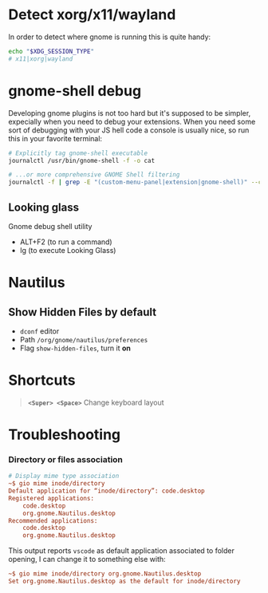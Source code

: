 # Detect xorg/x11/wayland
In order to detect where gnome is running this is quite handy:
```sh
echo "$XDG_SESSION_TYPE"
# x11|xorg|wayland
```


# gnome-shell debug
Developing gnome plugins is not too hard but it's supposed to be simpler, expecially when you need to debug your extensions.
When you need some sort of debugging with your JS hell code a console is usually nice, so run this in your favorite terminal:
```sh
# Explicitly tag gnome-shell executable
journalctl /usr/bin/gnome-shell -f -o cat

# ...or more comprehensive GNOME Shell filtering
journalctl -f | grep -E "(custom-menu-panel|extension|gnome-shell)" --color=always
```
## Looking glass
Gnome debug shell utility
- ALT+F2 (to run a command)
- lg     (to execute Looking Glass)


# Nautilus
## Show Hidden Files by default
- `dconf` editor
- Path `/org/gnome/nautilus/preferences`
- Flag `show-hidden-files`, turn it **on**


# Shortcuts
> **`<Super> <Space>`** Change keyboard layout


# Troubleshooting
### Directory or files association
```ini
# Display mime type association
~$ gio mime inode/directory
Default application for “inode/directory”: code.desktop
Registered applications:
	code.desktop
	org.gnome.Nautilus.desktop
Recommended applications:
	code.desktop
	org.gnome.Nautilus.desktop
```
This output reports `vscode` as default application associated to folder opening,
I can change it to something else with:
```ini
~$ gio mime inode/directory org.gnome.Nautilus.desktop
Set org.gnome.Nautilus.desktop as the default for inode/directory
```
